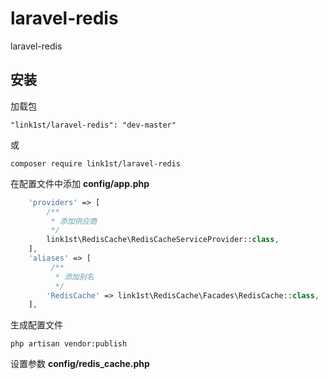 # laravel-redis
laravel-redis

## 安装
加载包

`"link1st/laravel-redis": "dev-master"`

或

`composer require link1st/laravel-redis`

在配置文件中添加 **config/app.php**

```php
    'providers' => [
        /**
         * 添加供应商
         */
        link1st\RedisCache\RedisCacheServiceProvider::class,
    ],
    'aliases' => [
         /**
          * 添加别名
          */
        'RedisCache' => link1st\RedisCache\Facades\RedisCache::class,
    ],
```

生成配置文件

`php artisan vendor:publish`

设置参数 **config/redis_cache.php**



